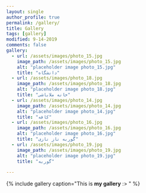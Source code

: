 ```yaml
---
layout: single
author_profile: true
permalink: /gallery/
title: Gallery
tags: [gallery]
modified: 9-14-2019
comments: false
gallery:
  - url: /assets/images/photo_15.jpg
    image_path: /assets/images/photo_15.jpg
    alt: "placeholder image photo_15.jpg"
    title: "دانشگاه"  
  - url: /assets/images/photo_18.jpg
    image_path: /assets/images/photo_18.jpg
    alt: "placeholder image photo_18.jpg"
    title: "خانه ملاباشی"
  - url: /assets/images/photo_14.jpg
    image_path: /assets/images/photo_14.jpg
    alt: "placeholder image photo_14.jpg"
    title: "کافه"  
  - url: /assets/images/photo_16.jpg
    image_path: /assets/images/photo_16.jpg
    alt: "placeholder image photo_16.jpg"
    title: "گوربه ناز نازی"
  - url: /assets/images/photo_19.jpg
    image_path: /assets/images/photo_19.jpg
    alt: "placeholder image photo_19.jpg"
    title: "گوربه"
  
---
```


{% include gallery caption="This is **my gallery** :> " %}

